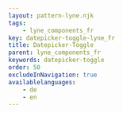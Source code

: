 ```yaml
---
layout: pattern-lyne.njk
tags: 
    - lyne_components_fr
key: datepicker-toggle-lyne_fr
title: Datepicker-Toggle
parent: lyne_components_fr
keywords: datepicker-toggle
order: 50
excludeInNavigation: true
availablelanguages: 
    - de
    - en
---
```

